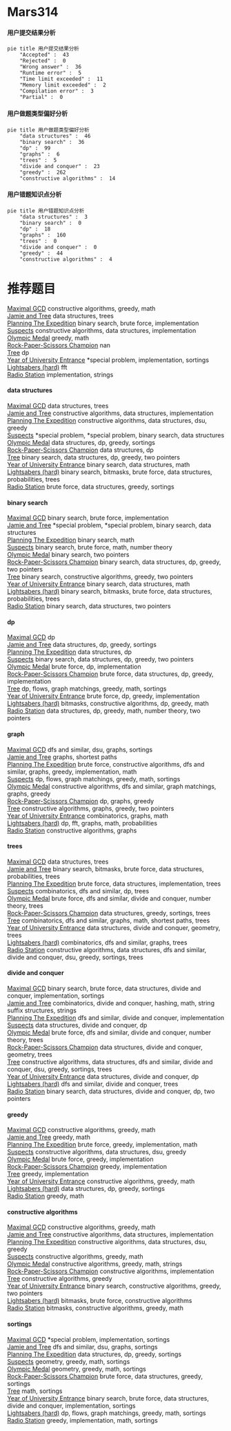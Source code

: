 # Mars314
<!-- tabs:start -->
#### **用户提交结果分析**

```mermaid
pie title 用户提交结果分析
    "Accepted" :  43
    "Rejected" :  0
    "Wrong answer" :  36
    "Runtime error" :  5
    "Time limit exceeded" :  11
    "Memory limit exceeded" :  2
    "Compilation error" :  3
    "Partial" :  0
```
#### **用户做题类型偏好分析**

```mermaid
pie title 用户做题类型偏好分析
    "data structures" :  46
    "binary search" :  36
    "dp" :  99
    "graphs" :  6
    "trees" :  5
    "divide and conquer" :  23
    "greedy" :  262
    "constructive algorithms" :  14
```
#### **用户错题知识点分析**

```mermaid
pie title 用户错题知识点分析
    "data structures" :  3
    "binary search" :  0
    "dp" :  18
    "graphs" :  160
    "trees" :  0
    "divide and conquer" :  0
    "greedy" :  44
    "constructive algorithms" :  4
```
<!-- tabs:end -->
# 推荐题目
[Maximal GCD](http://codeforces.com/problemset/problem/803/C)		constructive algorithms,
                        greedy,
                        math		  
[Jamie and Tree](http://codeforces.com/problemset/problem/916/E)		data structures,
                        trees		  
[Planning The Expedition](http://codeforces.com/problemset/problem/1011/B)		binary search,
                        brute force,
                        implementation		  
[Suspects](https://codeforces.com/contest/157/problem/D)		constructive algorithms,
                        data structures,
                        implementation		  
[Olympic Medal](http://codeforces.com/problemset/problem/215/B)		greedy,
                        math		  
[Rock-Paper-Scissors Champion](http://codeforces.com/problemset/problem/1085/F)		nan		  
[Tree](http://codeforces.com/problemset/problem/23/E)		dp		  
[Year of University Entrance](http://codeforces.com/problemset/problem/769/A)		*special problem,
                        implementation,
                        sortings		  
[Lightsabers (hard)](http://codeforces.com/problemset/problem/958/F3)		fft		  
[Radio Station](http://codeforces.com/problemset/problem/918/B)		implementation,
                        strings		  
<!-- tabs:start -->
#### **data structures**
[Maximal GCD](http://codeforces.com/problemset/problem/916/E)		data structures,
                        trees		  
[Jamie and Tree](https://codeforces.com/contest/157/problem/D)		constructive algorithms,
                        data structures,
                        implementation		  
[Planning The Expedition](http://codeforces.com/problemset/problem/313/E)		constructive algorithms,
                        data structures,
                        dsu,
                        greedy		  
[Suspects](http://codeforces.com/problemset/problem/1488/F)		*special problem,
                        *special problem,
                        binary search,
                        data structures		  
[Olympic Medal](http://codeforces.com/problemset/problem/777/B)		data structures,
                        dp,
                        greedy,
                        sortings		  
[Rock-Paper-Scissors Champion](http://codeforces.com/problemset/problem/1304/F1)		data structures,
                        dp		  
[Tree](http://codeforces.com/problemset/problem/1492/C)		binary search,
                        data structures,
                        dp,
                        greedy,
                        two pointers		  
[Year of University Entrance](http://codeforces.com/problemset/problem/1490/G)		binary search,
                        data structures,
                        math		  
[Lightsabers (hard)](http://codeforces.com/problemset/problem/1479/D)		binary search,
                        bitmasks,
                        brute force,
                        data structures,
                        probabilities,
                        trees		  
[Radio Station](http://codeforces.com/problemset/problem/1497/A)		brute force,
                        data structures,
                        greedy,
                        sortings		  
#### **binary search**
[Maximal GCD](http://codeforces.com/problemset/problem/1011/B)		binary search,
                        brute force,
                        implementation		  
[Jamie and Tree](http://codeforces.com/problemset/problem/1488/F)		*special problem,
                        *special problem,
                        binary search,
                        data structures		  
[Planning The Expedition](http://codeforces.com/problemset/problem/1260/B)		binary search,
                        math		  
[Suspects](http://codeforces.com/problemset/problem/1487/D)		binary search,
                        brute force,
                        math,
                        number theory		  
[Olympic Medal](http://codeforces.com/problemset/problem/958/F2)		binary search,
                        two pointers		  
[Rock-Paper-Scissors Champion](http://codeforces.com/problemset/problem/1492/C)		binary search,
                        data structures,
                        dp,
                        greedy,
                        two pointers		  
[Tree](http://codeforces.com/problemset/problem/1463/D)		binary search,
                        constructive algorithms,
                        greedy,
                        two pointers		  
[Year of University Entrance](http://codeforces.com/problemset/problem/1490/G)		binary search,
                        data structures,
                        math		  
[Lightsabers (hard)](http://codeforces.com/problemset/problem/1479/D)		binary search,
                        bitmasks,
                        brute force,
                        data structures,
                        probabilities,
                        trees		  
[Radio Station](http://codeforces.com/problemset/problem/1436/E)		binary search,
                        data structures,
                        two pointers		  
#### **dp**
[Maximal GCD](http://codeforces.com/problemset/problem/23/E)		dp		  
[Jamie and Tree](http://codeforces.com/problemset/problem/777/B)		data structures,
                        dp,
                        greedy,
                        sortings		  
[Planning The Expedition](http://codeforces.com/problemset/problem/1304/F1)		data structures,
                        dp		  
[Suspects](http://codeforces.com/problemset/problem/1492/C)		binary search,
                        data structures,
                        dp,
                        greedy,
                        two pointers		  
[Olympic Medal](https://codeforces.com/contest/1457/problem/C)		brute force,
                        dp,
                        implementation		  
[Rock-Paper-Scissors Champion](http://codeforces.com/problemset/problem/1491/C)		brute force,
                        data structures,
                        dp,
                        greedy,
                        implementation		  
[Tree](http://codeforces.com/problemset/problem/1437/C)		dp,
                        flows,
                        graph matchings,
                        greedy,
                        math,
                        sortings		  
[Year of University Entrance](http://codeforces.com/problemset/problem/1499/B)		brute force,
                        dp,
                        greedy,
                        implementation		  
[Lightsabers (hard)](http://codeforces.com/problemset/problem/1491/D)		bitmasks,
                        constructive algorithms,
                        dp,
                        greedy,
                        math		  
[Radio Station](http://codeforces.com/problemset/problem/1497/E1)		data structures,
                        dp,
                        greedy,
                        math,
                        number theory,
                        two pointers		  
#### **graph**
[Maximal GCD](http://codeforces.com/problemset/problem/1242/B)		dfs and similar,
                        dsu,
                        graphs,
                        sortings		  
[Jamie and Tree](http://codeforces.com/problemset/problem/843/D)		graphs,
                        shortest paths		  
[Planning The Expedition](http://codeforces.com/problemset/problem/1487/C)		brute force,
                        constructive algorithms,
                        dfs and similar,
                        graphs,
                        greedy,
                        implementation,
                        math		  
[Suspects](http://codeforces.com/problemset/problem/1437/C)		dp,
                        flows,
                        graph matchings,
                        greedy,
                        math,
                        sortings		  
[Olympic Medal](http://codeforces.com/problemset/problem/1470/D)		constructive algorithms,
                        dfs and similar,
                        graph matchings,
                        graphs,
                        greedy		  
[Rock-Paper-Scissors Champion](http://codeforces.com/problemset/problem/1476/C)		dp,
                        graphs,
                        greedy		  
[Tree](http://codeforces.com/problemset/problem/1304/D)		constructive algorithms,
                        graphs,
                        greedy,
                        two pointers		  
[Year of University Entrance](http://codeforces.com/problemset/problem/1475/C)		combinatorics,
                        graphs,
                        math		  
[Lightsabers (hard)](http://codeforces.com/problemset/problem/553/E)		dp,
                        fft,
                        graphs,
                        math,
                        probabilities		  
[Radio Station](http://codeforces.com/problemset/problem/1495/C)		constructive algorithms,
                        graphs		  
#### **trees**
[Maximal GCD](http://codeforces.com/problemset/problem/916/E)		data structures,
                        trees		  
[Jamie and Tree](http://codeforces.com/problemset/problem/1479/D)		binary search,
                        bitmasks,
                        brute force,
                        data structures,
                        probabilities,
                        trees		  
[Planning The Expedition](http://codeforces.com/problemset/problem/1511/C)		brute force,
                        data structures,
                        implementation,
                        trees		  
[Suspects](http://codeforces.com/problemset/problem/1499/F)		combinatorics,
                        dfs and similar,
                        dp,
                        trees		  
[Olympic Medal](http://codeforces.com/problemset/problem/1491/E)		brute force,
                        dfs and similar,
                        divide and conquer,
                        number theory,
                        trees		  
[Rock-Paper-Scissors Champion](http://codeforces.com/problemset/problem/1466/D)		data structures,
                        greedy,
                        sortings,
                        trees		  
[Tree](http://codeforces.com/problemset/problem/1495/D)		combinatorics,
                        dfs and similar,
                        graphs,
                        math,
                        shortest paths,
                        trees		  
[Year of University Entrance](http://codeforces.com/problemset/problem/1303/G)		data structures,
                        divide and conquer,
                        geometry,
                        trees		  
[Lightsabers (hard)](http://codeforces.com/problemset/problem/1454/E)		combinatorics,
                        dfs and similar,
                        graphs,
                        trees		  
[Radio Station](http://codeforces.com/problemset/problem/1494/D)		constructive algorithms,
                        data structures,
                        dfs and similar,
                        divide and conquer,
                        dsu,
                        greedy,
                        sortings,
                        trees		  
#### **divide and conquer**
[Maximal GCD](http://codeforces.com/problemset/problem/1461/D)		binary search,
                        brute force,
                        data structures,
                        divide and conquer,
                        implementation,
                        sortings		  
[Jamie and Tree](http://codeforces.com/problemset/problem/1466/G)		combinatorics,
                        divide and conquer,
                        hashing,
                        math,
                        string suffix structures,
                        strings		  
[Planning The Expedition](http://codeforces.com/problemset/problem/1490/D)		dfs and similar,
                        divide and conquer,
                        implementation		  
[Suspects](https://codeforces.com/contest/1483/problem/C)		data structures,
                        divide and conquer,
                        dp		  
[Olympic Medal](http://codeforces.com/problemset/problem/1491/E)		brute force,
                        dfs and similar,
                        divide and conquer,
                        number theory,
                        trees		  
[Rock-Paper-Scissors Champion](http://codeforces.com/problemset/problem/1303/G)		data structures,
                        divide and conquer,
                        geometry,
                        trees		  
[Tree](http://codeforces.com/problemset/problem/1494/D)		constructive algorithms,
                        data structures,
                        dfs and similar,
                        divide and conquer,
                        dsu,
                        greedy,
                        sortings,
                        trees		  
[Year of University Entrance](http://codeforces.com/problemset/problem/1482/E)		data structures,
                        divide and conquer,
                        dp		  
[Lightsabers (hard)](http://codeforces.com/problemset/problem/566/C)		dfs and similar,
                        divide and conquer,
                        trees		  
[Radio Station](http://codeforces.com/problemset/problem/1428/F)		binary search,
                        data structures,
                        divide and conquer,
                        dp,
                        two pointers		  
#### **greedy**
[Maximal GCD](http://codeforces.com/problemset/problem/803/C)		constructive algorithms,
                        greedy,
                        math		  
[Jamie and Tree](http://codeforces.com/problemset/problem/215/B)		greedy,
                        math		  
[Planning The Expedition](https://codeforces.com/contest/548/problem/C)		brute force,
                        greedy,
                        implementation,
                        math		  
[Suspects](http://codeforces.com/problemset/problem/313/E)		constructive algorithms,
                        data structures,
                        dsu,
                        greedy		  
[Olympic Medal](http://codeforces.com/problemset/problem/1249/C1)		brute force,
                        greedy,
                        implementation		  
[Rock-Paper-Scissors Champion](http://codeforces.com/problemset/problem/1263/B)		greedy,
                        implementation		  
[Tree](http://codeforces.com/problemset/problem/1132/A)		greedy,
                        implementation		  
[Year of University Entrance](http://codeforces.com/problemset/problem/1401/B)		constructive algorithms,
                        greedy,
                        math		  
[Lightsabers (hard)](http://codeforces.com/problemset/problem/777/B)		data structures,
                        dp,
                        greedy,
                        sortings		  
[Radio Station](http://codeforces.com/problemset/problem/1203/B)		greedy,
                        math		  
#### **constructive algorithms**
[Maximal GCD](http://codeforces.com/problemset/problem/803/C)		constructive algorithms,
                        greedy,
                        math		  
[Jamie and Tree](https://codeforces.com/contest/157/problem/D)		constructive algorithms,
                        data structures,
                        implementation		  
[Planning The Expedition](http://codeforces.com/problemset/problem/313/E)		constructive algorithms,
                        data structures,
                        dsu,
                        greedy		  
[Suspects](http://codeforces.com/problemset/problem/1401/B)		constructive algorithms,
                        greedy,
                        math		  
[Olympic Medal](http://codeforces.com/problemset/problem/525/B)		constructive algorithms,
                        greedy,
                        math,
                        strings		  
[Rock-Paper-Scissors Champion](http://codeforces.com/problemset/problem/1327/C)		constructive algorithms,
                        implementation		  
[Tree](http://codeforces.com/problemset/problem/1493/A)		constructive algorithms,
                        greedy		  
[Year of University Entrance](http://codeforces.com/problemset/problem/1463/D)		binary search,
                        constructive algorithms,
                        greedy,
                        two pointers		  
[Lightsabers (hard)](https://codeforces.com/contest/1456/problem/B)		bitmasks,
                        brute force,
                        constructive algorithms		  
[Radio Station](http://codeforces.com/problemset/problem/1492/D)		bitmasks,
                        constructive algorithms,
                        greedy,
                        math		  
#### **sortings**
[Maximal GCD](http://codeforces.com/problemset/problem/769/A)		*special problem,
                        implementation,
                        sortings		  
[Jamie and Tree](http://codeforces.com/problemset/problem/1242/B)		dfs and similar,
                        dsu,
                        graphs,
                        sortings		  
[Planning The Expedition](http://codeforces.com/problemset/problem/777/B)		data structures,
                        dp,
                        greedy,
                        sortings		  
[Suspects](https://codeforces.com/contest/1496/problem/C)		geometry,
                        greedy,
                        math,
                        sortings		  
[Olympic Medal](http://codeforces.com/problemset/problem/1495/A)		geometry,
                        greedy,
                        math,
                        sortings		  
[Rock-Paper-Scissors Champion](http://codeforces.com/problemset/problem/1497/A)		brute force,
                        data structures,
                        greedy,
                        sortings		  
[Tree](http://codeforces.com/problemset/problem/1427/A)		math,
                        sortings		  
[Year of University Entrance](http://codeforces.com/problemset/problem/1461/D)		binary search,
                        brute force,
                        data structures,
                        divide and conquer,
                        implementation,
                        sortings		  
[Lightsabers (hard)](http://codeforces.com/problemset/problem/1437/C)		dp,
                        flows,
                        graph matchings,
                        greedy,
                        math,
                        sortings		  
[Radio Station](http://codeforces.com/problemset/problem/1473/A)		greedy,
                        implementation,
                        math,
                        sortings		  
<!-- tabs:end -->
